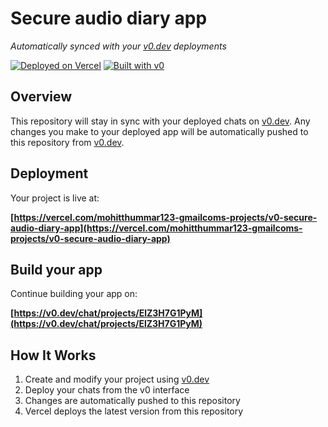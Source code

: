 # Secure audio diary app

*Automatically synced with your [v0.dev](https://v0.dev) deployments*

[![Deployed on Vercel](https://img.shields.io/badge/Deployed%20on-Vercel-black?style=for-the-badge&logo=vercel)](https://vercel.com/mohitthummar123-gmailcoms-projects/v0-secure-audio-diary-app)
[![Built with v0](https://img.shields.io/badge/Built%20with-v0.dev-black?style=for-the-badge)](https://v0.dev/chat/projects/ElZ3H7G1PyM)

## Overview

This repository will stay in sync with your deployed chats on [v0.dev](https://v0.dev).
Any changes you make to your deployed app will be automatically pushed to this repository from [v0.dev](https://v0.dev).

## Deployment

Your project is live at:

**[https://vercel.com/mohitthummar123-gmailcoms-projects/v0-secure-audio-diary-app](https://vercel.com/mohitthummar123-gmailcoms-projects/v0-secure-audio-diary-app)**

## Build your app

Continue building your app on:

**[https://v0.dev/chat/projects/ElZ3H7G1PyM](https://v0.dev/chat/projects/ElZ3H7G1PyM)**

## How It Works

1. Create and modify your project using [v0.dev](https://v0.dev)
2. Deploy your chats from the v0 interface
3. Changes are automatically pushed to this repository
4. Vercel deploys the latest version from this repository